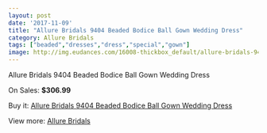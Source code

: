 ```yaml
---
layout: post
date: '2017-11-09'
title: "Allure Bridals 9404 Beaded Bodice Ball Gown Wedding Dress"
category: Allure Bridals
tags: ["beaded","dresses","dress","special","gown"]
image: http://img.eudances.com/16008-thickbox_default/allure-bridals-9404-beaded-bodice-ball-gown-wedding-dress.jpg
---
```

Allure Bridals 9404 Beaded Bodice Ball Gown Wedding Dress

On Sales: **$306.99**
<a href="https://www.eudances.com/en/allure-bridals/4711-allure-bridals-9404-beaded-bodice-ball-gown-wedding-dress.html"><amp-img layout="responsive" width="600" height="600" src="//img.eudances.com/16008-thickbox_default/allure-bridals-9404-beaded-bodice-ball-gown-wedding-dress.jpg" alt="Allure Bridals 9404 Beaded Bodice Ball Gown Wedding Dress 0" /></a>
<a href="https://www.eudances.com/en/allure-bridals/4711-allure-bridals-9404-beaded-bodice-ball-gown-wedding-dress.html"><amp-img layout="responsive" width="600" height="600" src="//img.eudances.com/16011-thickbox_default/allure-bridals-9404-beaded-bodice-ball-gown-wedding-dress.jpg" alt="Allure Bridals 9404 Beaded Bodice Ball Gown Wedding Dress 1" /></a>
<a href="https://www.eudances.com/en/allure-bridals/4711-allure-bridals-9404-beaded-bodice-ball-gown-wedding-dress.html"><amp-img layout="responsive" width="600" height="600" src="//img.eudances.com/16010-thickbox_default/allure-bridals-9404-beaded-bodice-ball-gown-wedding-dress.jpg" alt="Allure Bridals 9404 Beaded Bodice Ball Gown Wedding Dress 2" /></a>
<a href="https://www.eudances.com/en/allure-bridals/4711-allure-bridals-9404-beaded-bodice-ball-gown-wedding-dress.html"><amp-img layout="responsive" width="600" height="600" src="//img.eudances.com/16009-thickbox_default/allure-bridals-9404-beaded-bodice-ball-gown-wedding-dress.jpg" alt="Allure Bridals 9404 Beaded Bodice Ball Gown Wedding Dress 3" /></a>

Buy it: [Allure Bridals 9404 Beaded Bodice Ball Gown Wedding Dress](https://www.eudances.com/en/allure-bridals/4711-allure-bridals-9404-beaded-bodice-ball-gown-wedding-dress.html "Allure Bridals 9404 Beaded Bodice Ball Gown Wedding Dress")

View more: [Allure Bridals](https://www.eudances.com/en/2-allure-bridals "Allure Bridals")